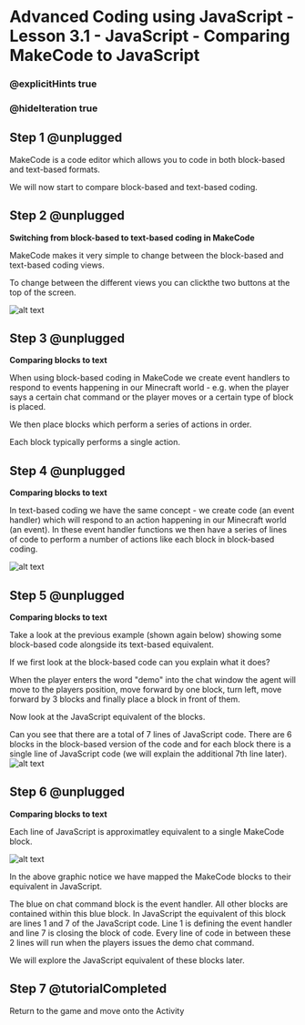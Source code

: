 # Advanced Coding using JavaScript - Lesson 3.1 - JavaScript - Comparing MakeCode to JavaScript

### @explicitHints true
### @hideIteration true

## Step 1 @unplugged

MakeCode is a code editor which allows you to code in both block-based and text-based formats.

We will now start to compare block-based and text-based coding.

## Step 2 @unplugged
**Switching from block-based to text-based coding in MakeCode**

MakeCode makes it very simple to change between the block-based and text-based coding views.

To change between the different views you can clickthe two buttons at the top of the screen.

![alt text](https://advancedjs.codingcredentials.com/Lesson3/3.1/images/1.jpg?raw=true "change")

## Step 3 @unplugged
**Comparing blocks to text**

When using block-based coding in MakeCode we create event handlers to respond to events happening in our Minecraft world - e.g.  when the player says a certain chat command or the player moves or a certain type of block is placed. 

We then place blocks which perform a series of actions in order.  

Each block typically performs a single action.

## Step 4 @unplugged
**Comparing blocks to text**

In text-based coding we have the same concept - we create code (an event handler) which will respond to an action happening in our Minecraft world (an event). In these event handler functions we then have a series of lines of code to perform a number of actions like each block in block-based coding.

![alt text](https://advancedjs.codingcredentials.com/Lesson3/3.1/images/2.jpg?raw=true "change")

## Step 5 @unplugged
**Comparing blocks to text**

Take a look at the previous example (shown again below) showing some block-based code alongside its text-based equivalent.

If we first look at the block-based code can you explain what it does?

When the player enters the word "demo" into the chat window the agent will move to the players position, move forward by one block, turn left, move forward by 3 blocks and finally place a block in front of them.

Now look at the JavaScript equivalent of the blocks.

Can you see that there are a total of 7 lines of JavaScript code. There are 6 blocks in the block-based version of the code and for each block there is a single line of JavaScript code (we will explain the additional 7th line later).
![alt text](https://advancedjs.codingcredentials.com/Lesson3/3.1/images/2.jpg?raw=true "change")

## Step 6 @unplugged
**Comparing blocks to text**

Each line of JavaScript is approximatley equivalent to a single MakeCode block.

![alt text](https://advancedjs.codingcredentials.com/Lesson3/3.1/images/3.jpg?raw=true "change")

In the above graphic notice we have mapped the MakeCode blocks to their equivalent in JavaScript.

The blue on chat command block is the event handler. All other blocks are contained within this blue block. In JavaScript the equivalent of this block are lines 1 and 7 of the JavaScript code. Line 1 is defining the event handler and line 7 is closing the block of code. Every line of code in between these 2 lines will run when the players issues the demo chat command.

We will explore the JavaScript equivalent of these blocks later.

## Step 7 @tutorialCompleted
Return to the game and move onto the Activity